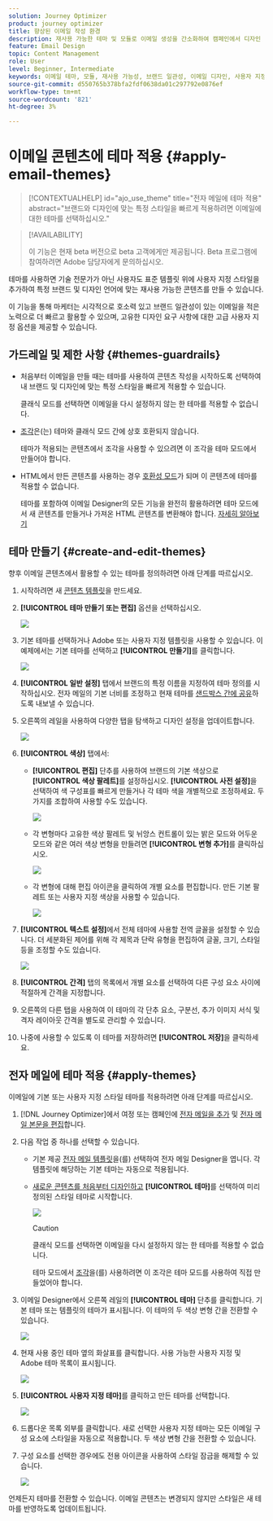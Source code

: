 ```yaml
---
solution: Journey Optimizer
product: journey optimizer
title: 향상된 이메일 작성 환경
description: 재사용 가능한 테마 및 모듈로 이메일 생성을 간소화하여 캠페인에서 디자인 일관성과 효율성을 보장하는 방법을 알아봅니다.
feature: Email Design
topic: Content Management
role: User
level: Beginner, Intermediate
keywords: 이메일 테마, 모듈, 재사용 가능성, 브랜드 일관성, 이메일 디자인, 사용자 지정 CSS, 모바일 최적화
source-git-commit: d550765b378bfa2fdf0638da01c297792e0876ef
workflow-type: tm+mt
source-wordcount: '821'
ht-degree: 3%

---
```



# 이메일 콘텐츠에 테마 적용 {#apply-email-themes}

>[!CONTEXTUALHELP]
>id="ajo_use_theme"
>title="전자 메일에 테마 적용"
>abstract="브랜드와 디자인에 맞는 특정 스타일을 빠르게 적용하려면 이메일에 대한 테마를 선택하십시오."

<!--This documentation provides a comprehensive guide to using themes to streamline your email creation process. With the ability to define reusable themes and leverage pre-designed modules, marketers can create professional, brand-aligned emails faster and with less effort.-->

>[!AVAILABILITY]
>
>이 기능은 현재 beta 버전으로 beta 고객에게만 제공됩니다. Beta 프로그램에 참여하려면 Adobe 담당자에게 문의하십시오.

테마를 사용하면 기술 전문가가 아닌 사용자도 표준 템플릿<!-- to achieve brand specific results--> 위에 사용자 지정 스타일을 추가하여 특정 브랜드 및 디자인 언어에 맞는 재사용 가능한 콘텐츠를 만들 수 있습니다.

이 기능을 통해 마케터는 시각적으로 호소력 있고 브랜드 일관성이 있는 이메일을 적은 노력으로 더 빠르고 활용할 수 있으며, 고유한 디자인 요구 사항에 대한 고급 사용자 지정 옵션을 제공할 수 있습니다.

<!--What is the Enhanced Email Authoring Experience?

This feature introduces two key components to simplify and enhance email creation:

* **Theme Management System**: A centralized system for creating, customizing, and applying reusable themes to emails. Themes ensure consistent styling across campaigns and eliminate the need for repetitive manual styling.

* **Modules**: Pre-designed, reusable content blocks that abstract common email elements (e.g., titles, descriptions, images, and links). Modules are built using customizable low-level components, offering flexibility while maintaining design standards.

Key Benefits:

- **Consistency**: Ensure all emails align with your brand's design guidelines.
- **Efficiency**: Save time by reusing themes and modules across campaigns.
- **Customization**: Add custom CSS and mobile-specific styles for advanced designs.
- **Scalability**: Eliminate repetitive styling tasks, enabling faster email creation.-->

## 가드레일 및 제한 사항 {#themes-guardrails}

* 처음부터 이메일을 만들 때는 테마를 사용하여 콘텐츠 작성을 시작하도록 선택하여 내 브랜드 및 디자인에 맞는 특정 스타일을 빠르게 적용할 수 있습니다.

  클래식 모드를 선택하면 이메일을 다시 설정하지 않는 한 테마를 적용할 수 없습니다.

* [조각](../content-management/fragments.md)은(는) 테마와 클래식 모드 간에 상호 호환되지 않습니다.

  테마가 적용되는 콘텐츠에서 조각을 사용할 수 있으려면 이 조각을 테마 모드에서 만들어야 합니다.

* HTML에서 만든 콘텐츠를 사용하는 경우 [호환성 모드](existing-content.md)가 되며 이 콘텐츠에 테마를 적용할 수 없습니다.

  테마를 포함하여 이메일 Designer의 모든 기능을 완전히 활용하려면 테마 모드에서 새 콘텐츠를 만들거나 가져온 HTML 콘텐츠를 변환해야 합니다. [자세히 알아보기](existing-content.md)

<!--If using a content created in Classic mode or HTML, you cannot apply themes to this content. You must create a new content in Theme mode.

If you apply a theme to a content using a [fragment](../content-management/fragments.md) created in Classic mode, the rendering may not be optimal.-->

## 테마 만들기 {#create-and-edit-themes}

향후 이메일 콘텐츠에서 활용할 수 있는 테마를 정의하려면 아래 단계를 따르십시오.

1. 시작하려면 새 [콘텐츠 템플릿](../content-management/create-content-templates.md)을 만드세요.

1. **[!UICONTROL 테마 만들기 또는 편집]** 옵션을 선택하십시오.

   ![](assets/theme-create.png)

1. 기본 테마를 선택하거나 Adobe 또는 사용자 지정 템플릿을 사용할 수 있습니다. 이 예제에서는 기본 테마를 선택하고 **[!UICONTROL 만들기]**&#x200B;를 클릭합니다.

   ![](assets/theme-select.png)

1. **[!UICONTROL 일반 설정]** 탭에서 브랜드의 특정 이름을 지정하여 테마 정의를 시작하십시오. 전자 메일의 기본 너비를 조정하고 현재 테마를 [샌드박스 간에 공유](../configuration/copy-objects-to-sandbox.md)하도록 내보낼 수 있습니다.

   <!--![](assets/theme-general-settings.png)-->

1. 오른쪽의 레일을 사용하여 다양한 탭을 탐색하고 디자인 설정을 업데이트합니다.

   ![](assets/theme-right-pane.png)

1. **[!UICONTROL 색상]** 탭에서:

   * **[!UICONTROL 편집]** 단추를 사용하여 브랜드의 기본 색상으로 **[!UICONTROL 색상 팔레트]**&#x200B;를 설정하십시오. **[!UICONTROL 사전 설정]**&#x200B;을 선택하여 색 구성표를 빠르게 만들거나 각 테마 색을 개별적으로 조정하세요. 두 가지를 조합하여 사용할 수도 있습니다.

     ![](assets/theme-colors.gif)

   * 각 변형마다 고유한 색상 팔레트 및 뉘앙스 컨트롤이 있는 밝은 모드와 어두운 모드와 같은 여러 색상 변형을 만들려면 **[!UICONTROL 변형 추가]**&#x200B;를 클릭하십시오.

     ![](assets/theme-colors-variant.png)

   * 각 변형에 대해 편집 아이콘을 클릭하여 개별 요소를 편집합니다. 만든 기본 팔레트 또는 사용자 지정 색상을 사용할 수 있습니다.

     ![](assets/theme-colors-edit-variant.gif)

1. **[!UICONTROL 텍스트 설정]**&#x200B;에서 전체 테마에 사용할 전역 글꼴을 설정할 수 있습니다. 더 세분화된 제어를 위해 각 제목과 단락 유형을 편집하여 글꼴, 크기, 스타일 등을 조정할 수도 있습니다.

   ![](assets/theme-text.png)

1. **[!UICONTROL 간격]** 탭의 목록에서 개별 요소를 선택하여 다른 구성 요소 사이에 적절하게 간격을 지정합니다.

   <!--![](assets/theme-spacing.png)-->

1. 오른쪽의 다른 탭을 사용하여 이 테마의 각 단추 요소, 구분선, 추가 이미지 서식 및 격자 레이아웃 간격을 별도로 관리할 수 있습니다.

   <!--![](assets/theme-buttons.png)-->

1. 나중에 사용할 수 있도록 이 테마를 저장하려면 **[!UICONTROL 저장]**&#x200B;을 클릭하세요.

## 전자 메일에 테마 적용 {#apply-themes}

이메일에 기본 또는 사용자 지정 스타일 테마를 적용하려면 아래 단계를 따르십시오.

1. [!DNL Journey Optimizer]에서 여정 또는 캠페인에 [전자 메일을 추가](create-email.md) 및 [전자 메일 본문을 편집](get-started-email-design.md#key-steps)합니다.

1. 다음 작업 중 하나를 선택할 수 있습니다.

   * 기본 제공 [전자 메일 템플릿](use-email-templates.md)을(를) 선택하여 전자 메일 Designer을 엽니다. 각 템플릿에 해당하는 기본 테마는 자동으로 적용됩니다.

   * [새로운 콘텐츠를 처음부터 디자인하고](content-from-scratch.md) **[!UICONTROL 테마]**&#x200B;를 선택하여 미리 정의된 스타일 테마로 시작합니다.

     ![](assets/theme-from-scratch.png)

     >[!CAUTION]
     >
     >클래식 모드를 선택하면 이메일을 다시 설정하지 않는 한 테마를 적용할 수 없습니다.
     >
     >테마 모드에서 [조각](../content-management/fragments.md)을(를) 사용하려면 이 조각은 테마 모드를 사용하여 직접 만들었어야 합니다.

1. 이메일 Designer에서 오른쪽 레일의 **[!UICONTROL 테마]** 단추를 클릭합니다. 기본 테마 또는 템플릿의 테마가 표시됩니다. 이 테마의 두 색상 변형 간을 전환할 수 있습니다.

   ![](assets/theme-default-hero.png)

1. 현재 사용 중인 테마 옆의 화살표를 클릭합니다. 사용 가능한 사용자 지정 및 Adobe 테마 목록이 표시됩니다.

   ![](assets/theme-hero-change.png)

1. **[!UICONTROL 사용자 지정 테마]**&#x200B;를 클릭하고 만든 테마를 선택합니다.

   ![](assets/theme-select-custom.png)

1. 드롭다운 목록 외부를 클릭합니다. 새로 선택한 사용자 지정 테마는 모든 이메일 구성 요소에 스타일을 자동으로 적용합니다. 두 색상 변형 간을 전환할 수 있습니다.

1. 구성 요소를 선택한 경우에도 전용 아이콘을 사용하여 스타일 잠금을 해제할 수 있습니다.

   ![](assets/theme-unlock-style.png)

언제든지 테마를 전환할 수 있습니다. 이메일 콘텐츠는 변경되지 않지만 스타일은 새 테마를 반영하도록 업데이트됩니다.

<!--
>[!NOTE]
> - Themes apply styles globally. Ensure your theme is finalized before applying it to multiple emails.
> - Switching themes may override custom styles applied to individual components.

>[!CAUTION]
> - When using fragments, the email's theme will override the fragment's styles. A warning will be displayed in the editor if there is a conflict.

## Example Use Cases {#example-use-cases}

### 1. Creating a New Theme
- A marketer creates a theme with their brand's colors, fonts, and button styles.
- The theme is saved and reused across multiple email campaigns.

### 2. Switching Themes
- A marketer applies a holiday-themed design to an existing email by switching to a pre-designed holiday theme.-->


